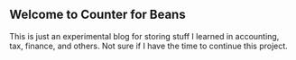 ## Welcome to Counter for Beans

This is just an experimental blog for storing stuff I learned in accounting, tax, finance, and others. Not sure if I have the time to continue this project.
